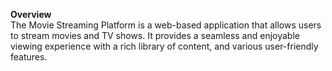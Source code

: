 <b>Overview</b> <br>
The Movie Streaming Platform is a web-based application that allows users to stream movies and TV shows. It provides a seamless and enjoyable viewing experience with a rich library of content, and various user-friendly features.
